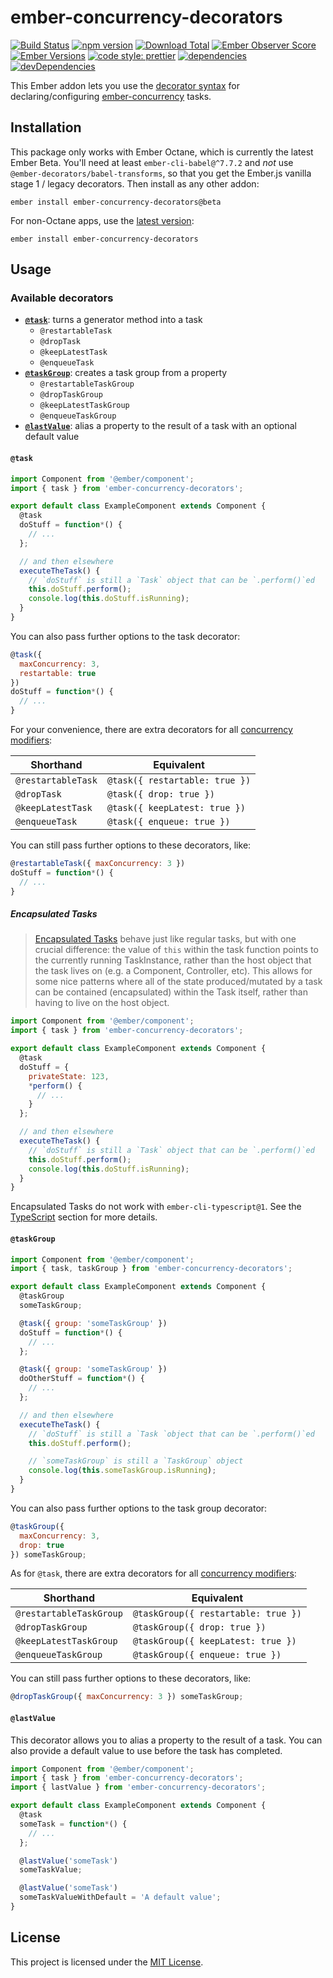 # ember-concurrency-decorators

[![Build Status](https://travis-ci.org/machty/ember-concurrency-decorators.svg)](https://travis-ci.org/machty/ember-concurrency-decorators)
[![npm version](https://badge.fury.io/js/ember-concurrency-decorators.svg)](http://badge.fury.io/js/ember-concurrency-decorators)
[![Download Total](https://img.shields.io/npm/dt/ember-concurrency-decorators.svg)](http://badge.fury.io/js/ember-concurrency-decorators)
[![Ember Observer Score](https://emberobserver.com/badges/ember-concurrency-decorators.svg)](https://emberobserver.com/addons/ember-concurrency-decorators)
[![Ember Versions](https://img.shields.io/badge/Ember.js%20Versions-%5E2.12%20%7C%7C%20%5E3.0-brightgreen.svg)](https://travis-ci.org/machty/ember-concurrency-decorators)
[![code style: prettier](https://img.shields.io/badge/code_style-prettier-ff69b4.svg)](https://github.com/prettier/prettier)
[![dependencies](https://img.shields.io/david/machty/ember-concurrency-decorators.svg)](https://david-dm.org/machty/ember-concurrency-decorators)
[![devDependencies](https://img.shields.io/david/dev/machty/ember-concurrency-decorators.svg)](https://david-dm.org/machty/ember-concurrency-decorators)

This Ember addon lets you use the
[decorator syntax](https://github.com/tc39/proposal-decorators)
for declaring/configuring
[ember-concurrency](https://ember-concurrency.com) tasks.

## Installation

This package only works with Ember Octane, which is currently the latest Ember
Beta. You'll need at least `ember-cli-babel@^7.7.2` and _not_ use
`@ember-decorators/babel-transforms`, so that you get the Ember.js vanilla
stage 1 / legacy decorators.
Then install as any other addon:

```
ember install ember-concurrency-decorators@beta
```

For non-Octane apps, use the [latest version](https://github.com/machty/ember-concurrency-decorators/tree/v0.6.0):

```
ember install ember-concurrency-decorators
```

## Usage

### Available decorators

- **[`@task`](#task)**: turns a generator method into a task
  - `@restartableTask`
  - `@dropTask`
  - `@keepLatestTask`
  - `@enqueueTask`
- **[`@taskGroup`](#taskgroup)**: creates a task group from a property
  - `@restartableTaskGroup`
  - `@dropTaskGroup`
  - `@keepLatestTaskGroup`
  - `@enqueueTaskGroup`
- **[`@lastValue`](#lastvalue)**: alias a property to the result of a task with an optional default value

#### `@task`

```js
import Component from '@ember/component';
import { task } from 'ember-concurrency-decorators';

export default class ExampleComponent extends Component {
  @task
  doStuff = function*() {
    // ...
  };

  // and then elsewhere
  executeTheTask() {
    // `doStuff` is still a `Task` object that can be `.perform()`ed
    this.doStuff.perform();
    console.log(this.doStuff.isRunning);
  }
}
```

You can also pass further options to the task decorator:

```js
@task({
  maxConcurrency: 3,
  restartable: true
})
doStuff = function*() {
  // ...
}
```

For your convenience, there are extra decorators for all [concurrency modifiers](http://ember-concurrency.com/docs/task-concurrency):

| Shorthand          | Equivalent                     |
| ------------------ | ------------------------------ |
| `@restartableTask` | `@task({ restartable: true })` |
| `@dropTask`        | `@task({ drop: true })`        |
| `@keepLatestTask`  | `@task({ keepLatest: true })`  |
| `@enqueueTask`     | `@task({ enqueue: true })`     |

You can still pass further options to these decorators, like:

```js
@restartableTask({ maxConcurrency: 3 })
doStuff = function*() {
  // ...
}
```

##### Encapsulated Tasks

> [Encapsulated Tasks](http://ember-concurrency.com/docs/encapsulated-task) behave just like regular tasks, but with one crucial difference: the value of `this` within the task function points to the currently running TaskInstance, rather than the host object that the task lives on (e.g. a Component, Controller, etc). This allows for some nice patterns where all of the state produced/mutated by a task can be contained (encapsulated) within the Task itself, rather than having to live on the host object.

```js
import Component from '@ember/component';
import { task } from 'ember-concurrency-decorators';

export default class ExampleComponent extends Component {
  @task
  doStuff = {
    privateState: 123,
    *perform() {
      // ...
    }
  };

  // and then elsewhere
  executeTheTask() {
    // `doStuff` is still a `Task` object that can be `.perform()`ed
    this.doStuff.perform();
    console.log(this.doStuff.isRunning);
  }
}
```

Encapsulated Tasks do not work with `ember-cli-typescript@1`. See the
[TypeScript](#TypeScript) section for more details.

#### `@taskGroup`

```js
import Component from '@ember/component';
import { task, taskGroup } from 'ember-concurrency-decorators';

export default class ExampleComponent extends Component {
  @taskGroup
  someTaskGroup;

  @task({ group: 'someTaskGroup' })
  doStuff = function*() {
    // ...
  };

  @task({ group: 'someTaskGroup' })
  doOtherStuff = function*() {
    // ...
  };

  // and then elsewhere
  executeTheTask() {
    // `doStuff` is still a `Task `object that can be `.perform()`ed
    this.doStuff.perform();

    // `someTaskGroup` is still a `TaskGroup` object
    console.log(this.someTaskGroup.isRunning);
  }
}
```

You can also pass further options to the task group decorator:

```js
@taskGroup({
  maxConcurrency: 3,
  drop: true
}) someTaskGroup;
```

As for `@task`, there are extra decorators for all [concurrency modifiers](http://ember-concurrency.com/docs/task-concurrency):

| Shorthand               | Equivalent                          |
| ----------------------- | ----------------------------------- |
| `@restartableTaskGroup` | `@taskGroup({ restartable: true })` |
| `@dropTaskGroup`        | `@taskGroup({ drop: true })`        |
| `@keepLatestTaskGroup`  | `@taskGroup({ keepLatest: true })`  |
| `@enqueueTaskGroup`     | `@taskGroup({ enqueue: true })`     |

You can still pass further options to these decorators, like:

```js
@dropTaskGroup({ maxConcurrency: 3 }) someTaskGroup;
```

#### `@lastValue`

This decorator allows you to alias a property to the result of a task. You can also provide a default value to use before the task has completed.

```js
import Component from '@ember/component';
import { task } from 'ember-concurrency-decorators';
import { lastValue } from 'ember-concurrency-decorators';

export default class ExampleComponent extends Component {
  @task
  someTask = function*() {
    // ...
  };

  @lastValue('someTask')
  someTaskValue;

  @lastValue('someTask')
  someTaskValueWithDefault = 'A default value';
}
```

## License

This project is licensed under the [MIT License](LICENSE.md).
